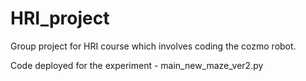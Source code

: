 # HRI_project
Group project for HRI course which involves coding the cozmo robot.

Code deployed for the experiment - main_new_maze_ver2.py 
